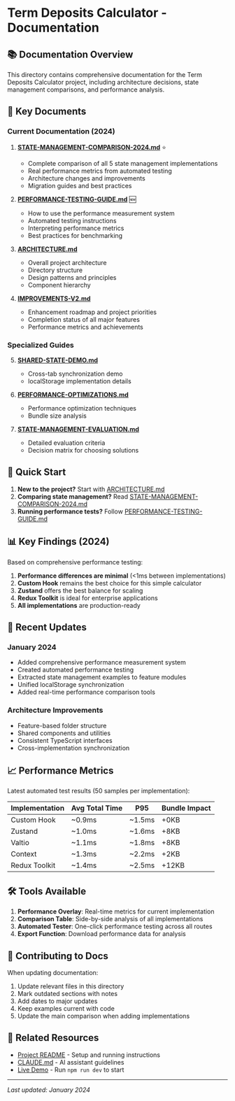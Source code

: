 # Term Deposits Calculator - Documentation

## 📚 Documentation Overview

This directory contains comprehensive documentation for the Term Deposits Calculator project, including architecture decisions, state management comparisons, and performance analysis.

## 📄 Key Documents

### Current Documentation (2024)

1. **[STATE-MANAGEMENT-COMPARISON-2024.md](./STATE-MANAGEMENT-COMPARISON-2024.md)** ⭐
   - Complete comparison of all 5 state management implementations
   - Real performance metrics from automated testing
   - Architecture changes and improvements
   - Migration guides and best practices

2. **[PERFORMANCE-TESTING-GUIDE.md](./PERFORMANCE-TESTING-GUIDE.md)** 🆕
   - How to use the performance measurement system
   - Automated testing instructions
   - Interpreting performance metrics
   - Best practices for benchmarking

3. **[ARCHITECTURE.md](./ARCHITECTURE.md)**
   - Overall project architecture
   - Directory structure
   - Design patterns and principles
   - Component hierarchy

4. **[IMPROVEMENTS-V2.md](./IMPROVEMENTS-V2.md)**
   - Enhancement roadmap and project priorities
   - Completion status of all major features
   - Performance metrics and achievements

### Specialized Guides

5. **[SHARED-STATE-DEMO.md](./SHARED-STATE-DEMO.md)**
   - Cross-tab synchronization demo
   - localStorage implementation details

6. **[PERFORMANCE-OPTIMIZATIONS.md](./PERFORMANCE-OPTIMIZATIONS.md)**
   - Performance optimization techniques
   - Bundle size analysis

7. **[STATE-MANAGEMENT-EVALUATION.md](./STATE-MANAGEMENT-EVALUATION.md)**
   - Detailed evaluation criteria
   - Decision matrix for choosing solutions

## 🚀 Quick Start

1. **New to the project?** Start with [ARCHITECTURE.md](./ARCHITECTURE.md)
2. **Comparing state management?** Read [STATE-MANAGEMENT-COMPARISON-2024.md](./STATE-MANAGEMENT-COMPARISON-2024.md)
3. **Running performance tests?** Follow [PERFORMANCE-TESTING-GUIDE.md](./PERFORMANCE-TESTING-GUIDE.md)

## 📊 Key Findings (2024)

Based on comprehensive performance testing:

1. **Performance differences are minimal** (<1ms between implementations)
2. **Custom Hook** remains the best choice for this simple calculator
3. **Zustand** offers the best balance for scaling
4. **Redux Toolkit** is ideal for enterprise applications
5. **All implementations** are production-ready

## 🔄 Recent Updates

### January 2024
- Added comprehensive performance measurement system
- Created automated performance testing
- Extracted state management examples to feature modules
- Unified localStorage synchronization
- Added real-time performance comparison tools

### Architecture Improvements
- Feature-based folder structure
- Shared components and utilities
- Consistent TypeScript interfaces
- Cross-implementation synchronization

## 📈 Performance Metrics

Latest automated test results (50 samples per implementation):

| Implementation | Avg Total Time | P95 | Bundle Impact |
|----------------|----------------|-----|---------------|
| Custom Hook | ~0.9ms | ~1.5ms | +0KB |
| Zustand | ~1.0ms | ~1.6ms | +8KB |
| Valtio | ~1.1ms | ~1.8ms | +8KB |
| Context | ~1.3ms | ~2.2ms | +2KB |
| Redux Toolkit | ~1.4ms | ~2.5ms | +12KB |

## 🛠️ Tools Available

1. **Performance Overlay**: Real-time metrics for current implementation
2. **Comparison Table**: Side-by-side analysis of all implementations
3. **Automated Tester**: One-click performance testing across all routes
4. **Export Function**: Download performance data for analysis

## 📝 Contributing to Docs

When updating documentation:

1. Update relevant files in this directory
2. Mark outdated sections with notes
3. Add dates to major updates
4. Keep examples current with code
5. Update the main comparison when adding implementations

## 🔗 Related Resources

- [Project README](../README.md) - Setup and running instructions
- [CLAUDE.md](../CLAUDE.md) - AI assistant guidelines
- [Live Demo](http://localhost:5173) - Run `npm run dev` to start

---

*Last updated: January 2024*